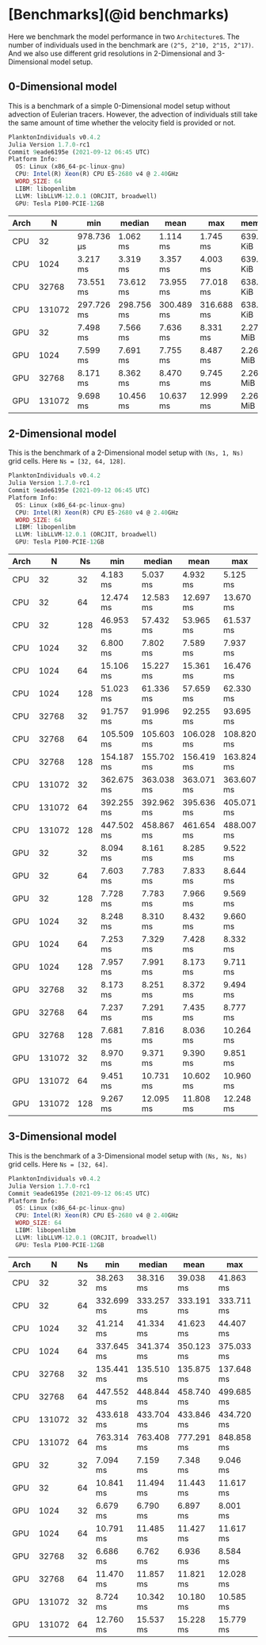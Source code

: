 # [Benchmarks](@id benchmarks)

Here we benchmark the model performance in two `Architecture`s.
The number of individuals used in the benchmark are `(2^5, 2^10, 2^15, 2^17)`.
And we also use different grid resolutions in 2-Dimensional and 3-Dimensional model setup.

## 0-Dimensional model

This is a benchmark of a simple 0-Dimensional model setup without advection of Eulerian tracers. However, the advection of individuals still take the same amount of time whether the velocity field is provided or not.

```julia
PlanktonIndividuals v0.4.2
Julia Version 1.7.0-rc1
Commit 9eade6195e (2021-09-12 06:45 UTC)
Platform Info:
  OS: Linux (x86_64-pc-linux-gnu)
  CPU: Intel(R) Xeon(R) CPU E5-2680 v4 @ 2.40GHz
  WORD_SIZE: 64
  LIBM: libopenlibm
  LLVM: libLLVM-12.0.1 (ORCJIT, broadwell)
  GPU: Tesla P100-PCIE-12GB
```

| Arch |      N |        min |     median |       mean |        max |     memory | allocs |
|------|--------|------------|------------|------------|------------|------------|--------|
|  CPU |     32 | 978.736 μs |   1.062 ms |   1.114 ms |   1.745 ms | 639.39 KiB |   3377 |
|  CPU |   1024 |   3.217 ms |   3.319 ms |   3.357 ms |   4.003 ms | 639.39 KiB |   3377 |
|  CPU |  32768 |  73.551 ms |  73.612 ms |  73.955 ms |  77.018 ms | 638.91 KiB |   3346 |
|  CPU | 131072 | 297.726 ms | 298.756 ms | 300.489 ms | 316.688 ms | 638.91 KiB |   3346 |
|  GPU |     32 |   7.498 ms |   7.566 ms |   7.636 ms |   8.331 ms |   2.27 MiB |  16453 |
|  GPU |   1024 |   7.599 ms |   7.691 ms |   7.755 ms |   8.487 ms |   2.26 MiB |  16443 |
|  GPU |  32768 |   8.171 ms |   8.362 ms |   8.470 ms |   9.745 ms |   2.26 MiB |  16443 |
|  GPU | 131072 |   9.698 ms |  10.456 ms |  10.637 ms |  12.999 ms |   2.26 MiB |  16438 |

## 2-Dimensional model

This is the benchmark of a 2-Dimensional model setup with `(Ns, 1, Ns)` grid cells. Here `Ns = [32, 64, 128]`.

```julia
PlanktonIndividuals v0.4.2
Julia Version 1.7.0-rc1
Commit 9eade6195e (2021-09-12 06:45 UTC)
Platform Info:
  OS: Linux (x86_64-pc-linux-gnu)
  CPU: Intel(R) Xeon(R) CPU E5-2680 v4 @ 2.40GHz
  WORD_SIZE: 64
  LIBM: libopenlibm
  LLVM: libLLVM-12.0.1 (ORCJIT, broadwell)
  GPU: Tesla P100-PCIE-12GB
```

| Arch |      N |  Ns |        min |     median |       mean |        max |    memory | allocs |
|------|--------|-----|------------|------------|------------|------------|-----------|--------|
|  CPU |     32 |  32 |   4.183 ms |   5.037 ms |   4.932 ms |   5.125 ms |  2.86 MiB |   3413 |
|  CPU |     32 |  64 |  12.474 ms |  12.583 ms |  12.697 ms |  13.670 ms |  8.84 MiB |   3386 |
|  CPU |     32 | 128 |  46.953 ms |  57.432 ms |  53.965 ms |  61.537 ms | 31.87 MiB |   3386 |
|  CPU |   1024 |  32 |   6.800 ms |   7.802 ms |   7.589 ms |   7.937 ms |  2.86 MiB |   3413 |
|  CPU |   1024 |  64 |  15.106 ms |  15.227 ms |  15.361 ms |  16.476 ms |  8.84 MiB |   3386 |
|  CPU |   1024 | 128 |  51.023 ms |  61.336 ms |  57.659 ms |  62.330 ms | 31.87 MiB |   3386 |
|  CPU |  32768 |  32 |  91.757 ms |  91.996 ms |  92.255 ms |  93.695 ms |  2.86 MiB |   3382 |
|  CPU |  32768 |  64 | 105.509 ms | 105.603 ms | 106.028 ms | 108.820 ms |  8.84 MiB |   3386 |
|  CPU |  32768 | 128 | 154.187 ms | 155.702 ms | 156.419 ms | 163.824 ms | 31.87 MiB |   3386 |
|  CPU | 131072 |  32 | 362.675 ms | 363.038 ms | 363.071 ms | 363.607 ms |  2.86 MiB |   3382 |
|  CPU | 131072 |  64 | 392.255 ms | 392.962 ms | 395.636 ms | 405.071 ms |  8.84 MiB |   3386 |
|  CPU | 131072 | 128 | 447.502 ms | 458.867 ms | 461.654 ms | 488.007 ms | 31.87 MiB |   3386 |
|  GPU |     32 |  32 |   8.094 ms |   8.161 ms |   8.285 ms |   9.522 ms |  2.29 MiB |  16137 |
|  GPU |     32 |  64 |   7.603 ms |   7.783 ms |   7.833 ms |   8.644 ms |  2.39 MiB |  16141 |
|  GPU |     32 | 128 |   7.728 ms |   7.783 ms |   7.966 ms |   9.569 ms |  2.76 MiB |  16221 |
|  GPU |   1024 |  32 |   8.248 ms |   8.310 ms |   8.432 ms |   9.660 ms |  2.29 MiB |  16127 |
|  GPU |   1024 |  64 |   7.253 ms |   7.329 ms |   7.428 ms |   8.332 ms |  2.38 MiB |  16131 |
|  GPU |   1024 | 128 |   7.957 ms |   7.991 ms |   8.173 ms |   9.711 ms |  2.76 MiB |  16211 |
|  GPU |  32768 |  32 |   8.173 ms |   8.251 ms |   8.372 ms |   9.494 ms |  2.29 MiB |  16127 |
|  GPU |  32768 |  64 |   7.237 ms |   7.291 ms |   7.435 ms |   8.777 ms |  2.38 MiB |  16131 |
|  GPU |  32768 | 128 |   7.681 ms |   7.816 ms |   8.036 ms |  10.264 ms |  2.76 MiB |  16211 |
|  GPU | 131072 |  32 |   8.970 ms |   9.371 ms |   9.390 ms |   9.851 ms |  2.29 MiB |  16153 |
|  GPU | 131072 |  64 |   9.451 ms |  10.731 ms |  10.602 ms |  10.960 ms |  2.38 MiB |  16126 |
|  GPU | 131072 | 128 |   9.267 ms |  12.095 ms |  11.808 ms |  12.248 ms |  2.76 MiB |  16206 |

## 3-Dimensional model

This is the benchmark of a 3-Dimensional model setup with `(Ns, Ns, Ns)` grid cells. Here `Ns = [32, 64]`.

```julia
PlanktonIndividuals v0.4.2
Julia Version 1.7.0-rc1
Commit 9eade6195e (2021-09-12 06:45 UTC)
Platform Info:
  OS: Linux (x86_64-pc-linux-gnu)
  CPU: Intel(R) Xeon(R) CPU E5-2680 v4 @ 2.40GHz
  WORD_SIZE: 64
  LIBM: libopenlibm
  LLVM: libLLVM-12.0.1 (ORCJIT, broadwell)
  GPU: Tesla P100-PCIE-12GB
```

| Arch |      N |  Ns |        min |     median |       mean |        max |    memory | allocs |
|------|--------|-----|------------|------------|------------|------------|-----------|--------|
|  CPU |     32 |  32 |  38.263 ms |  38.316 ms |  39.038 ms |  41.863 ms |  1.54 MiB |   3154 |
|  CPU |     32 |  64 | 332.699 ms | 333.257 ms | 333.191 ms | 333.711 ms |  8.59 MiB |   3155 |
|  CPU |   1024 |  32 |  41.214 ms |  41.334 ms |  41.623 ms |  44.407 ms |  1.54 MiB |   3154 |
|  CPU |   1024 |  64 | 337.645 ms | 341.374 ms | 350.123 ms | 375.033 ms |  8.59 MiB |   3155 |
|  CPU |  32768 |  32 | 135.441 ms | 135.510 ms | 135.875 ms | 137.648 ms |  1.54 MiB |   3154 |
|  CPU |  32768 |  64 | 447.552 ms | 448.844 ms | 458.740 ms | 499.685 ms |  8.59 MiB |   3155 |
|  CPU | 131072 |  32 | 433.618 ms | 433.704 ms | 433.846 ms | 434.720 ms |  1.54 MiB |   3154 |
|  CPU | 131072 |  64 | 763.314 ms | 763.408 ms | 777.291 ms | 848.858 ms |  8.59 MiB |   3155 |
|  GPU |     32 |  32 |   7.094 ms |   7.159 ms |   7.348 ms |   9.046 ms |  3.26 MiB |  15561 |
|  GPU |     32 |  64 |  10.841 ms |  11.494 ms |  11.443 ms |  11.617 ms | 10.31 MiB |  15611 |
|  GPU |   1024 |  32 |   6.679 ms |   6.790 ms |   6.897 ms |   8.001 ms |  3.25 MiB |  15551 |
|  GPU |   1024 |  64 |  10.791 ms |  11.485 ms |  11.427 ms |  11.617 ms | 10.30 MiB |  15601 |
|  GPU |  32768 |  32 |   6.686 ms |   6.762 ms |   6.936 ms |   8.584 ms |  3.25 MiB |  15551 |
|  GPU |  32768 |  64 |  11.470 ms |  11.857 ms |  11.821 ms |  12.028 ms | 10.30 MiB |  15601 |
|  GPU | 131072 |  32 |   8.724 ms |  10.342 ms |  10.180 ms |  10.585 ms |  3.25 MiB |  15546 |
|  GPU | 131072 |  64 |  12.760 ms |  15.537 ms |  15.228 ms |  15.779 ms | 10.30 MiB |  15627 |
